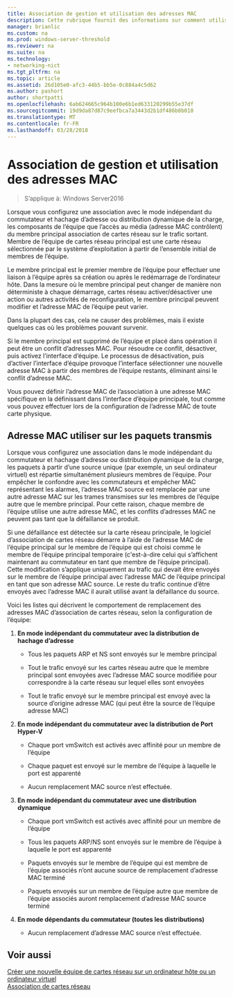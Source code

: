 ```yaml
---
title: Association de gestion et utilisation des adresses MAC
description: Cette rubrique fournit des informations sur comment utilise l’association de que l’accès au média (adresse MAC control) dans Windows Server 2016.
manager: brianlic
ms.custom: na
ms.prod: windows-server-threshold
ms.reviewer: na
ms.suite: na
ms.technology:
- networking-nict
ms.tgt_pltfrm: na
ms.topic: article
ms.assetid: 26d105e0-afc3-44b5-bb5e-0c884a4c5d62
ms.author: pashort
author: shortpatti
ms.openlocfilehash: 6ab624665c964b100e6b1ed633120299b55e37df
ms.sourcegitcommit: 19d9da87d87c9eefbca7a3443d2b1df486b0b010
ms.translationtype: MT
ms.contentlocale: fr-FR
ms.lasthandoff: 03/28/2018
---
```

# <a name="nic-teaming-mac-address-use-and-management"></a>Association de gestion et utilisation des adresses MAC

>S’applique à: Windows Server2016

Lorsque vous configurez une association avec le mode indépendant du commutateur et hachage d’adresse ou distribution dynamique de la charge, les composants de l’équipe que l’accès au média (adresse MAC contrôlent) du membre principal association de cartes réseau sur le trafic sortant. Membre de l’équipe de cartes réseau principal est une carte réseau sélectionnée par le système d’exploitation à partir de l’ensemble initial de membres de l’équipe.  
  
Le membre principal est le premier membre de l’équipe pour effectuer une liaison à l’équipe après sa création ou après le redémarrage de l’ordinateur hôte. Dans la mesure où le membre principal peut changer de manière non déterministe à chaque démarrage, cartes réseau activer/désactiver une action ou autres activités de reconfiguration, le membre principal peuvent modifier et l’adresse MAC de l’équipe peut varier.  
  
Dans la plupart des cas, cela ne causer des problèmes, mais il existe quelques cas où les problèmes pouvant survenir.  
  
Si le membre principal est supprimé de l’équipe et placé dans opération il peut être un conflit d’adresses MAC. Pour résoudre ce conflit, désactiver, puis activez l’interface d’équipe. Le processus de désactivation, puis d’activer l’interface d’équipe provoque l’interface sélectionner une nouvelle adresse MAC à partir des membres de l’équipe restants, éliminant ainsi le conflit d’adresse MAC.  
  
Vous pouvez définir l’adresse MAC de l’association à une adresse MAC spécifique en la définissant dans l’interface d’équipe principale, tout comme vous pouvez effectuer lors de la configuration de l’adresse MAC de toute carte physique.  
  
## <a name="mac-address-use-on-transmitted-packets"></a>Adresse MAC utiliser sur les paquets transmis  
Lorsque vous configurez une association dans le mode indépendant du commutateur et hachage d’adresse ou distribution dynamique de la charge, les paquets à partir d’une source unique (par exemple, un seul ordinateur virtuel) est répartie simultanément plusieurs membres de l’équipe. Pour empêcher le confondre avec les commutateurs et empêcher MAC représentant les alarmes, l’adresse MAC source est remplacée par une autre adresse MAC sur les trames transmises sur les membres de l’équipe autre que le membre principal. Pour cette raison, chaque membre de l’équipe utilise une autre adresse MAC, et les conflits d’adresses MAC ne peuvent pas tant que la défaillance se produit.  
  
Si une défaillance est détectée sur la carte réseau principale, le logiciel d’association de cartes réseau démarre à l’aide de l’adresse MAC de l’équipe principal sur le membre de l’équipe qui est choisi comme le membre de l’équipe principal temporaire (c'est-à-dire celui qui s’affichent maintenant au commutateur en tant que membre de l’équipe principal).  Cette modification s’applique uniquement au trafic qui devait être envoyés sur le membre de l’équipe principal avec l’adresse MAC de l’équipe principal en tant que son adresse MAC source. Le reste du trafic continue d’être envoyés avec l’adresse MAC il aurait utilisé avant la défaillance du source.  
  
Voici les listes qui décrivent le comportement de remplacement des adresses MAC d’association de cartes réseau, selon la configuration de l’équipe:  
  
1.  **En mode indépendant du commutateur avec la distribution de hachage d’adresse**  
  
    -   Tous les paquets ARP et NS sont envoyés sur le membre principal  
  
    -   Tout le trafic envoyé sur les cartes réseau autre que le membre principal sont envoyées avec l’adresse MAC source modifiée pour correspondre à la carte réseau sur lequel elles sont envoyées  
  
    -   Tout le trafic envoyé sur le membre principal est envoyé avec la source d’origine adresse MAC (qui peut être la source de l’équipe adresse MAC)  
  
2.  **En mode indépendant du commutateur avec la distribution de Port Hyper-V**  
  
    -   Chaque port vmSwitch est activés avec affinité pour un membre de l’équipe  
  
    -   Chaque paquet est envoyé sur le membre de l’équipe à laquelle le port est apparenté  
  
    -   Aucun remplacement MAC source n’est effectuée.  
  
3.  **En mode indépendant du commutateur avec une distribution dynamique**  
  
    -   Chaque port vmSwitch est activés avec affinité pour un membre de l’équipe  
  
    -   Tous les paquets ARP/NS sont envoyés sur le membre de l’équipe à laquelle le port est apparenté  
  
    -   Paquets envoyés sur le membre de l’équipe qui est membre de l’équipe associés n’ont aucune source de remplacement d’adresse MAC terminé  
  
    -   Paquets envoyés sur un membre de l’équipe autre que membre de l’équipe associés auront remplacement d’adresse MAC source terminé  
  
4.  **En mode dépendants du commutateur (toutes les distributions)**  
  
    -   Aucun remplacement d’adresse MAC source n’est effectuée.  
  
## <a name="see-also"></a>Voir aussi  
[Créer une nouvelle équipe de cartes réseau sur un ordinateur hôte ou un ordinateur virtuel](Create-a-New-NIC-Team-on-a-Host-Computer-or-VM.md)  
[Association de cartes réseau](NIC-Teaming.md)  
  


